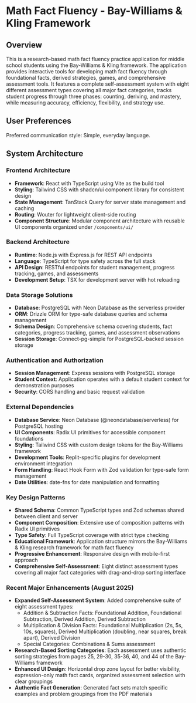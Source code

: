 # Math Fact Fluency - Bay-Williams & Kling Framework

## Overview

This is a research-based math fact fluency practice application for middle school students using the Bay-Williams & Kling framework. The application provides interactive tools for developing math fact fluency through foundational facts, derived strategies, games, and comprehensive assessment tools. It features a complete self-assessment system with eight different assessment types covering all major fact categories, tracks student progress through three phases: counting, deriving, and mastery, while measuring accuracy, efficiency, flexibility, and strategy use.

## User Preferences

Preferred communication style: Simple, everyday language.

## System Architecture

### Frontend Architecture
- **Framework**: React with TypeScript using Vite as the build tool
- **Styling**: Tailwind CSS with shadcn/ui component library for consistent design
- **State Management**: TanStack Query for server state management and caching
- **Routing**: Wouter for lightweight client-side routing
- **Component Structure**: Modular component architecture with reusable UI components organized under `/components/ui/`

### Backend Architecture
- **Runtime**: Node.js with Express.js for REST API endpoints
- **Language**: TypeScript for type safety across the full stack
- **API Design**: RESTful endpoints for student management, progress tracking, games, and assessments
- **Development Setup**: TSX for development server with hot reloading

### Data Storage Solutions
- **Database**: PostgreSQL with Neon Database as the serverless provider
- **ORM**: Drizzle ORM for type-safe database queries and schema management
- **Schema Design**: Comprehensive schema covering students, fact categories, progress tracking, games, and assessment observations
- **Session Storage**: Connect-pg-simple for PostgreSQL-backed session storage

### Authentication and Authorization
- **Session Management**: Express sessions with PostgreSQL storage
- **Student Context**: Application operates with a default student context for demonstration purposes
- **Security**: CORS handling and basic request validation

### External Dependencies
- **Database Service**: Neon Database (@neondatabase/serverless) for PostgreSQL hosting
- **UI Components**: Radix UI primitives for accessible component foundations
- **Styling**: Tailwind CSS with custom design tokens for the Bay-Williams framework
- **Development Tools**: Replit-specific plugins for development environment integration
- **Form Handling**: React Hook Form with Zod validation for type-safe form management
- **Date Utilities**: date-fns for date manipulation and formatting

### Key Design Patterns
- **Shared Schema**: Common TypeScript types and Zod schemas shared between client and server
- **Component Composition**: Extensive use of composition patterns with Radix UI primitives
- **Type Safety**: Full TypeScript coverage with strict type checking
- **Educational Framework**: Application structure mirrors the Bay-Williams & Kling research framework for math fact fluency
- **Progressive Enhancement**: Responsive design with mobile-first approach
- **Comprehensive Self-Assessment**: Eight distinct assessment types covering all major fact categories with drag-and-drop sorting interface

### Recent Major Enhancements (August 2025)
- **Expanded Self-Assessment System**: Added comprehensive suite of eight assessment types:
  - Addition & Subtraction Facts: Foundational Addition, Foundational Subtraction, Derived Addition, Derived Subtraction
  - Multiplication & Division Facts: Foundational Multiplication (2s, 5s, 10s, squares), Derived Multiplication (doubling, near squares, break apart), Derived Division
  - Special Categories: Combinations & Sums assessment
- **Research-Based Sorting Categories**: Each assessment uses authentic sorting strategies from pages 25, 29-30, 35-36, 40, and 44 of the Bay-Williams framework
- **Enhanced UI Design**: Horizontal drop zone layout for better visibility, expression-only math fact cards, organized assessment selection with clear groupings
- **Authentic Fact Generation**: Generated fact sets match specific examples and problem groupings from the PDF materials